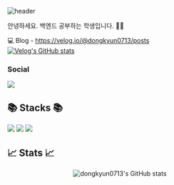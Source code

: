 ![header](https://capsule-render.vercel.app/api?type=Waving&text=Hi👋)

안녕하세요. 백엔드 공부하는 학생입니다. 🧑‍💻 <br />

💻 Blog - https://velog.io/@dongkyun0713/posts <br />
[![Velog's GitHub stats](https://velog-readme-stats.vercel.app/api?name=dongkyun0713)](https://velog.io/@dongkyun0713/posts) <br />


<h3><b>Social</b></h3>
<p> 
<a href="mailto:kyun010713@gmail.com"><img src="https://img.shields.io/badge/Gmail-D14836.svg?style=flat-square&logo=Gmail&logoColor=white"/></a>
</p>

<h2>📚 Stacks 📚</h2>
<p>
  <img src="https://img.shields.io/badge/Java-007396?style=flat&logo=Java&logoColor=white" />
  <img src="https://img.shields.io/badge/SpringBoot-6DB33F?style=flat&logo=Spring&logoColor=white" />
  <img src="https://img.shields.io/badge/AWS-232F3E?style=flat&logo=AmazonAWS&logoColor=white" />
</p>

<h2>📈 Stats 📈</h2>

<div align=center>

![dongkyun0713's GitHub stats](https://github-readme-stats.vercel.app/api?username=dongkyun0713&show_icons=true&theme=radical)

</div>
